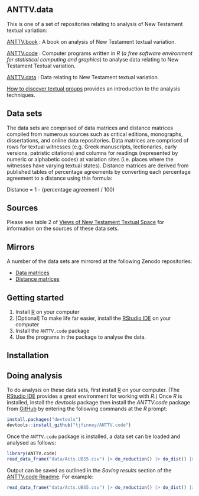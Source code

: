 ## ANTTV.data

This is one of a set of repositories relating to analysis of New Testament textual variation:

[ANTTV.book](https://github.com/tjfinney/ANTTV.book)
: A book on analysis of New Testament textual variation.

[ANTTV.code](https://github.com/tjfinney/ANTTV.code)
: Computer programs written in *R* (*a free software environment for statistical computing and graphics*) to analyse data relating to New Testament Textual variation.

[ANTTV.data](https://github.com/tjfinney/ANTTV.data)
: Data relating to New Testament textual variation.

[How to discover textual groups](https://www.digitalstudies.org/article/id/7324/) provides an introduction to the analysis techniques.

## Data sets

The data sets are comprised of data matrices and distance matrices compiled from numerous sources such as critical editions, monographs, dissertations, and online data repositories. Data matrices are comprised of rows for textual witnesses (e.g. Greek manuscripts, lectionaries, early versions, patristic citations) and columns for readings (represented by numeric or alphabetic codes) at variation sites (i.e. places where the witnesses have varying textual states). Distance matrices are derived from published tables of percentage agreements by converting each percentage agreement to a distance using this formula:

Distance = 1 - (percentage agreement / 100)

## Sources

Please see table 2 of [Views of New Testament Textual Space](https://www.tfinney.net/Views/index.xhtml) for information on the sources of these data sets.

## Mirrors

A number of the data sets are mirrored at the following Zenodo repositories:

* [Data matrices](https://zenodo.org/record/4064629)
* [Distance matrices](https://zenodo.org/record/4064631)

## Getting started

1. Install [R](https://cran.r-project.org/doc/FAQ/R-FAQ.html#How-can-R-be-installed_003f) on your computer
2. [Optional] To make life far easier, install the [RStudio IDE](https://posit.co/download/rstudio-desktop/) on your computer
3. Install the `ANTTV.code` package
4. Use the programs in the package to analyse the data.

## Installation


## Doing analysis

To do analysis on these data sets, first install [R](https://cran.r-project.org/doc/FAQ/R-FAQ.html#How-can-R-be-installed_003f) on your computer. (The [RStudio IDE](https://posit.co/downloads/) provides a great environment for working with *R*.) Once *R* is installed, install the *devtools* package then install the *ANTTV.code* package from [GitHub](https://github.com/) by entering the following commands at the *R* prompt:

``` r
install.packages("devtools")
devtools::install_github("tjfinney/ANTTV.code")
```

Once the `ANTTV.code` package is installed, a data set can be loaded and analysed as follows:

``` r
library(ANTTV.code)
read_data_frame("data/Acts.UBS5.csv") |> do_reduction() |> do_dist() |> do_NJ()
```

Output can be saved as outlined in the *Saving results* section of the [ANTTV.code Readme](https://github.com/tjfinney/ANTTV.code#saving-results). For example:

``` r
read_data_frame("data/Acts.UBS5.csv") |> do_reduction() |> do_dist() |> do_PAM(fn="output/PAM/Acts.UBS5.txt", write=TRUE)
```
